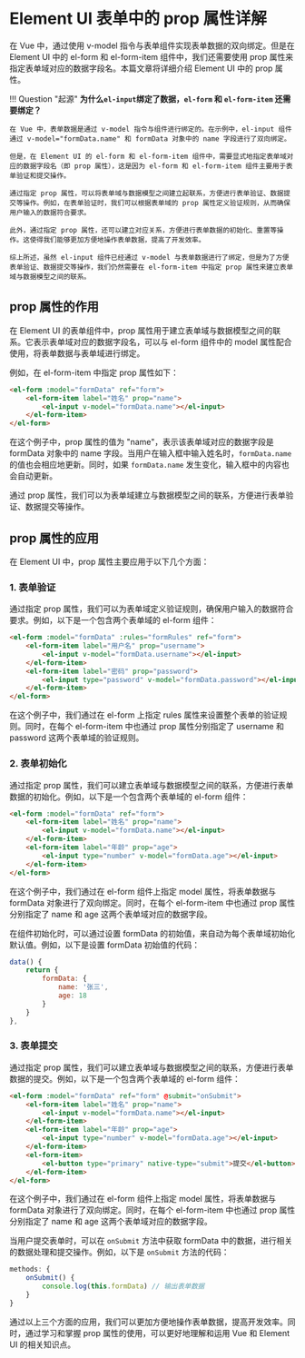 
# Element UI 表单中的 prop 属性详解

在 Vue 中，通过使用 v-model 指令与表单组件实现表单数据的双向绑定。但是在 Element UI 中的 el-form 和 el-form-item 组件中，我们还需要使用 prop 属性来指定表单域对应的数据字段名。本篇文章将详细介绍 Element UI 中的 prop 属性。

!!! Question "起源"
	**为什么`el-input`绑定了数据，`el-form` 和 `el-form-item` 还需要绑定？**
	
	在 Vue 中，表单数据是通过 v-model 指令与组件进行绑定的。在示例中，el-input 组件通过 v-model="formData.name" 和 formData 对象中的 name 字段进行了双向绑定。
	
	但是，在 Element UI 的 el-form 和 el-form-item 组件中，需要显式地指定表单域对应的数据字段名（即 prop 属性），这是因为 el-form 和 el-form-item 组件主要用于表单验证和提交操作。
	
	通过指定 prop 属性，可以将表单域与数据模型之间建立起联系，方便进行表单验证、数据提交等操作。例如，在表单验证时，我们可以根据表单域的 prop 属性定义验证规则，从而确保用户输入的数据符合要求。
	
	此外，通过指定 prop 属性，还可以建立对应关系，方便进行表单数据的初始化、重置等操作。这使得我们能够更加方便地操作表单数据，提高了开发效率。
	
	综上所述，虽然 el-input 组件已经通过 v-model 与表单数据进行了绑定，但是为了方便表单验证、数据提交等操作，我们仍然需要在 el-form-item 中指定 prop 属性来建立表单域与数据模型之间的联系。



## prop 属性的作用

在 Element UI 的表单组件中，prop 属性用于建立表单域与数据模型之间的联系。它表示表单域对应的数据字段名，可以与 el-form 组件中的 model 属性配合使用，将表单数据与表单域进行绑定。

例如，在 el-form-item 中指定 prop 属性如下：

```html
<el-form :model="formData" ref="form">   
	<el-form-item label="姓名" prop="name">     
		<el-input v-model="formData.name"></el-input>   
	</el-form-item> 
</el-form>
```

在这个例子中，prop 属性的值为 "name"，表示该表单域对应的数据字段是 formData 对象中的 name 字段。当用户在输入框中输入姓名时，`formData.name` 的值也会相应地更新。同时，如果  `formData.name`  发生变化，输入框中的内容也会自动更新。

通过 prop 属性，我们可以为表单域建立与数据模型之间的联系，方便进行表单验证、数据提交等操作。

## prop 属性的应用

在 Element UI 中，prop 属性主要应用于以下几个方面：

### 1. 表单验证

通过指定 prop 属性，我们可以为表单域定义验证规则，确保用户输入的数据符合要求。例如，以下是一个包含两个表单域的 el-form 组件：

```html
<el-form :model="formData" :rules="formRules" ref="form">   
	<el-form-item label="用户名" prop="username">     
		<el-input v-model="formData.username"></el-input>   
	</el-form-item>   
	<el-form-item label="密码" prop="password">    
		<el-input type="password" v-model="formData.password"></el-input>   
	</el-form-item> 
</el-form>
```

在这个例子中，我们通过在 el-form 上指定 rules 属性来设置整个表单的验证规则。同时，在每个 el-form-item 中也通过 prop 属性分别指定了 username 和 password 这两个表单域的验证规则。

### 2. 表单初始化

通过指定 prop 属性，我们可以建立表单域与数据模型之间的联系，方便进行表单数据的初始化。例如，以下是一个包含两个表单域的 el-form 组件：

```html
<el-form :model="formData" ref="form">   
	<el-form-item label="姓名" prop="name">     
		<el-input v-model="formData.name"></el-input>   
	</el-form-item>   
	<el-form-item label="年龄" prop="age">     
		<el-input type="number" v-model="formData.age"></el-input>   
	</el-form-item> 
</el-form>
```


在这个例子中，我们通过在 el-form 组件上指定 model 属性，将表单数据与 formData 对象进行了双向绑定。同时，在每个 el-form-item 中也通过 prop 属性分别指定了 name 和 age 这两个表单域对应的数据字段。

在组件初始化时，可以通过设置 formData 的初始值，来自动为每个表单域初始化默认值。例如，以下是设置 formData 初始值的代码：

```javascript
data() {   
	return {     
		formData: {       
			name: '张三',       
			age: 18     
		}   
	} 
},
```

### 3. 表单提交

通过指定 prop 属性，我们可以建立表单域与数据模型之间的联系，方便进行表单数据的提交。例如，以下是一个包含两个表单域的 el-form 组件：

```html
<el-form :model="formData" ref="form" @submit="onSubmit">   
	<el-form-item label="姓名" prop="name">     
		<el-input v-model="formData.name"></el-input>   
	</el-form-item>   
	<el-form-item label="年龄" prop="age">     
		<el-input type="number" v-model="formData.age"></el-input>   
	</el-form-item>   
	<el-form-item>     
		<el-button type="primary" native-type="submit">提交</el-button>   
	</el-form-item> 
</el-form>
```

在这个例子中，我们通过在 el-form 组件上指定 model 属性，将表单数据与 formData 对象进行了双向绑定。同时，在每个 el-form-item 中也通过 prop 属性分别指定了 name 和 age 这两个表单域对应的数据字段。

当用户提交表单时，可以在 `onSubmit` 方法中获取 formData 中的数据，进行相关的数据处理和提交操作。例如，以下是 `onSubmit` 方法的代码：

```javascript
methods: {   
	onSubmit() {     
		console.log(this.formData) // 输出表单数据   
	} 
}
```

通过以上三个方面的应用，我们可以更加方便地操作表单数据，提高开发效率。同时，通过学习和掌握 prop 属性的使用，可以更好地理解和运用 Vue 和 Element UI 的相关知识点。